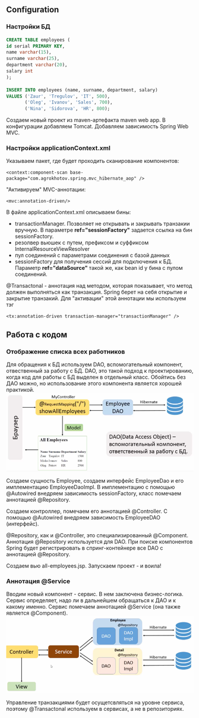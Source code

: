 ## Configuration
### Настройки БД
```sql
CREATE TABLE employees (
id serial PRIMARY KEY,
name varchar(15),
surname varchar(25),
department varchar(20),
salary int
);

INSERT INTO employees (name, surname, department, salary)
VALUES ('Zaur', 'Tregulov', 'IT', 500),
       ('Oleg', 'Ivanov', 'Sales', 700),
       ('Nina', 'Sidorova', 'HR', 800);
```
Создаем новый проект из maven-артефакта maven web app. В конфигурации добавляем Tomcat.
Добавляем зависимость Spring Web MVC.

### Настройки applicationContext.xml
Указываем пакет, где будет проходить сканирование компонентов:
```
<context:component-scan base-package="com.agrokhotov.spring.mvc_hibernate_aop" />
```
"Активируем" MVC-аннотации:
```
<mvc:annotation-driven/>
```

В файле applicationContext.xml описываем бины:
- transactionManager. Позволяет не открывать и закрывать транзакии вручную. В параметре **ref="sessionFactory"** задается ссылка на бин sessionFactory.
- резолвер вьюшек с путем, префиксом и суффиксом InternalResourceViewResolver
- пул соединений с параметрами соединения с базой данных
- sessionFactory для получения сессий для подключения к БД. Параметр **ref="dataSource"** такой же, как bean id у бина с пулом соединений.

@Transactonal - аннотация над методом, которая показывает, что метод должен выполняться как транзакция. Spring берет на себя открытие и закрытие транзакий. Для "активации" этой аннотации мы используем тэг
```
<tx:annotation-driven transaction-manager="transactionManager" />
```
## Работа с кодом
### Отображение списка всех работников
Для обращения к БД используем DAO, вспомогательный компонент, отвественный за работу с БД. DAO, это такой подход к проектированию, когда код для работы с БД выделен в отдельный класс. Обойтись без ДАО можно, но использование этого компонента является хорошей практикой.
![img.png](pics/img.png)

Создаем сущность Employee, создаем интерфейс EmployeeDao и его имплементацию EmployeeDaoImpl. В имплементацию с помощью @Autowired внедряем зависимость sessionFactory, класс помечаем аннотацией @Repository. 

Создаем контроллер, помечаем его аннотацией @Controller. С помощью @Autowired внедряем зависимость EmployeeDAO (интерфейс).

@Repository, как и @Controller, это специализированный @Component. Аннотация @Repository используется для DAO. При поиске компонентов Spring будет регистрировать в спринг-контейнере все DAO с аннотацией @Repository. 

Создаем вью all-employees.jsp.
Запускаем проект - и воила!

### Аннотация @Service
Вводим новый компонент - сервис. В нем заключена бизнес-логика. Сервис определяет, надо ли в дальнейшем обращаться к ДАО и к какому именно. Сервис помечаем аннотацией @Service (она также является @Component).
![img.png](pics/img2.png)

Управление транзакциями будет осущетсвляться на уровне сервиса, поэтому @Transactonal используем в сервисах, а не в репозиториях.